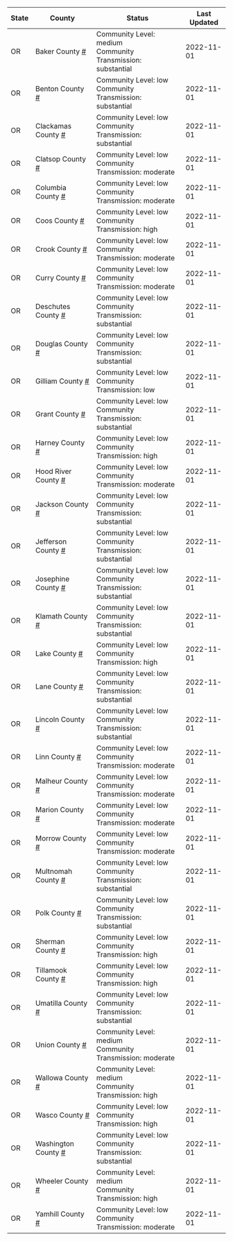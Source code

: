 State | County | Status | Last Updated
--- | --- | --- | --- 
OR | Baker County <a href="#baker_county">#</a> | <a name="baker_county"></a>Community Level: medium<br/>Community Transmission: substantial | 2022-11-01
OR | Benton County <a href="#benton_county">#</a> | <a name="benton_county"></a>Community Level: low<br/>Community Transmission: substantial | 2022-11-01
OR | Clackamas County <a href="#clackamas_county">#</a> | <a name="clackamas_county"></a>Community Level: low<br/>Community Transmission: substantial | 2022-11-01
OR | Clatsop County <a href="#clatsop_county">#</a> | <a name="clatsop_county"></a>Community Level: low<br/>Community Transmission: moderate | 2022-11-01
OR | Columbia County <a href="#columbia_county">#</a> | <a name="columbia_county"></a>Community Level: low<br/>Community Transmission: moderate | 2022-11-01
OR | Coos County <a href="#coos_county">#</a> | <a name="coos_county"></a>Community Level: low<br/>Community Transmission: high | 2022-11-01
OR | Crook County <a href="#crook_county">#</a> | <a name="crook_county"></a>Community Level: low<br/>Community Transmission: moderate | 2022-11-01
OR | Curry County <a href="#curry_county">#</a> | <a name="curry_county"></a>Community Level: low<br/>Community Transmission: moderate | 2022-11-01
OR | Deschutes County <a href="#deschutes_county">#</a> | <a name="deschutes_county"></a>Community Level: low<br/>Community Transmission: substantial | 2022-11-01
OR | Douglas County <a href="#douglas_county">#</a> | <a name="douglas_county"></a>Community Level: low<br/>Community Transmission: substantial | 2022-11-01
OR | Gilliam County <a href="#gilliam_county">#</a> | <a name="gilliam_county"></a>Community Level: low<br/>Community Transmission: low | 2022-11-01
OR | Grant County <a href="#grant_county">#</a> | <a name="grant_county"></a>Community Level: low<br/>Community Transmission: substantial | 2022-11-01
OR | Harney County <a href="#harney_county">#</a> | <a name="harney_county"></a>Community Level: low<br/>Community Transmission: high | 2022-11-01
OR | Hood River County <a href="#hood_river_county">#</a> | <a name="hood_river_county"></a>Community Level: low<br/>Community Transmission: moderate | 2022-11-01
OR | Jackson County <a href="#jackson_county">#</a> | <a name="jackson_county"></a>Community Level: low<br/>Community Transmission: substantial | 2022-11-01
OR | Jefferson County <a href="#jefferson_county">#</a> | <a name="jefferson_county"></a>Community Level: low<br/>Community Transmission: substantial | 2022-11-01
OR | Josephine County <a href="#josephine_county">#</a> | <a name="josephine_county"></a>Community Level: low<br/>Community Transmission: substantial | 2022-11-01
OR | Klamath County <a href="#klamath_county">#</a> | <a name="klamath_county"></a>Community Level: low<br/>Community Transmission: substantial | 2022-11-01
OR | Lake County <a href="#lake_county">#</a> | <a name="lake_county"></a>Community Level: low<br/>Community Transmission: high | 2022-11-01
OR | Lane County <a href="#lane_county">#</a> | <a name="lane_county"></a>Community Level: low<br/>Community Transmission: substantial | 2022-11-01
OR | Lincoln County <a href="#lincoln_county">#</a> | <a name="lincoln_county"></a>Community Level: low<br/>Community Transmission: substantial | 2022-11-01
OR | Linn County <a href="#linn_county">#</a> | <a name="linn_county"></a>Community Level: low<br/>Community Transmission: moderate | 2022-11-01
OR | Malheur County <a href="#malheur_county">#</a> | <a name="malheur_county"></a>Community Level: low<br/>Community Transmission: moderate | 2022-11-01
OR | Marion County <a href="#marion_county">#</a> | <a name="marion_county"></a>Community Level: low<br/>Community Transmission: moderate | 2022-11-01
OR | Morrow County <a href="#morrow_county">#</a> | <a name="morrow_county"></a>Community Level: low<br/>Community Transmission: moderate | 2022-11-01
OR | Multnomah County <a href="#multnomah_county">#</a> | <a name="multnomah_county"></a>Community Level: low<br/>Community Transmission: substantial | 2022-11-01
OR | Polk County <a href="#polk_county">#</a> | <a name="polk_county"></a>Community Level: low<br/>Community Transmission: substantial | 2022-11-01
OR | Sherman County <a href="#sherman_county">#</a> | <a name="sherman_county"></a>Community Level: low<br/>Community Transmission: high | 2022-11-01
OR | Tillamook County <a href="#tillamook_county">#</a> | <a name="tillamook_county"></a>Community Level: low<br/>Community Transmission: high | 2022-11-01
OR | Umatilla County <a href="#umatilla_county">#</a> | <a name="umatilla_county"></a>Community Level: low<br/>Community Transmission: substantial | 2022-11-01
OR | Union County <a href="#union_county">#</a> | <a name="union_county"></a>Community Level: medium<br/>Community Transmission: moderate | 2022-11-01
OR | Wallowa County <a href="#wallowa_county">#</a> | <a name="wallowa_county"></a>Community Level: medium<br/>Community Transmission: high | 2022-11-01
OR | Wasco County <a href="#wasco_county">#</a> | <a name="wasco_county"></a>Community Level: low<br/>Community Transmission: high | 2022-11-01
OR | Washington County <a href="#washington_county">#</a> | <a name="washington_county"></a>Community Level: low<br/>Community Transmission: substantial | 2022-11-01
OR | Wheeler County <a href="#wheeler_county">#</a> | <a name="wheeler_county"></a>Community Level: medium<br/>Community Transmission: high | 2022-11-01
OR | Yamhill County <a href="#yamhill_county">#</a> | <a name="yamhill_county"></a>Community Level: low<br/>Community Transmission: moderate | 2022-11-01
